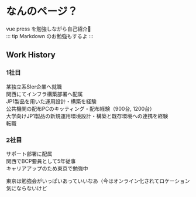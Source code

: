 # なんのページ？
vue press を勉強しながら自己紹介:tada:  
::: tip
Markdown のお勉強もするよ
:::

## Work History
### 1社目
某独立系SIer企業へ就職  
関西にてインフラ構築部署へ配属  
JP1製品を用いた運用設計・構築を経験  
公共機関の配布PCのキッティング・配布経験（900台, 1200台）  
大学向けJP1製品の新規運用環境設計・構築と既存環境への連携を経験  
転職

### 2社目
サポート部署に配属  
関西でBCP要員として5年従事  
キャリアアップのため東京で勉強中  

東京は勉強会がいっぱいあっていいなあ（今はオンライン化されてロケーション気にならないけど

